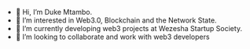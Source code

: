 - 👋 Hi, I’m Duke Mtambo.
- 👀 I’m interested in Web3.0, Blockchain and the Network State.
- 🌱 I’m currently developing web3 projects at Wezesha Startup Society.
- 💞️ I’m looking to collaborate and work with web3 developers


<!---
dukemtambo/dukemtambo is a ✨ special ✨ repository because its `README.md` (this file) appears on your GitHub profile.
You can click the Preview link to take a look at your changes.
--->

